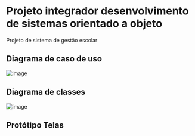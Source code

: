 # Projeto integrador desenvolvimento de sistemas orientado a objeto
Projeto de sistema de gestão escolar
## Diagrama de caso de uso 
![image](https://github.com/geovanepaz/projeto-integrador-orientado-objeto/assets/16936418/8f75a725-669f-428e-9a54-8dbb5b20f45d)


## Diagrama de classes 
![image](https://github.com/geovanepaz/projeto-integrador-orientado-objeto/assets/16936418/ee8852aa-efd1-46f1-b468-6ea5fd8be2f0)




## Protótipo Telas